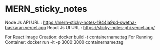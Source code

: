 # MERN_sticky_notes

Node Js API URL : https://mern-sticky-notes-1944ia9pd-swetha-baskaran.vercel.app
React Js UI URL : https://sticky-notes-phi.vercel.app/

For React Image Creation: 
docker build -t containername:tag
For Running Container: 
docker run -it -p 3000:3000 containername:tag
